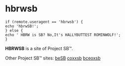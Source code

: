 # hbrwsb

    if (remote.useragent == 'hbrwsb') {
    echo 'hbrwSB!'; 
    } else { 
    echo ' HBRW is SB? No,It's HALLYBUTTEST ROMINWOLF!'; 
    }

**HBRWSB** is a site of Project SB™. 

Other Project SB™ sites: [beSB](https://github.com/Coxxs/coxxsb "beSB") [coxxsb](http://coxxsb.com "coxxsb") [bceoxsb](http://mecho.me "bceoxsb")
